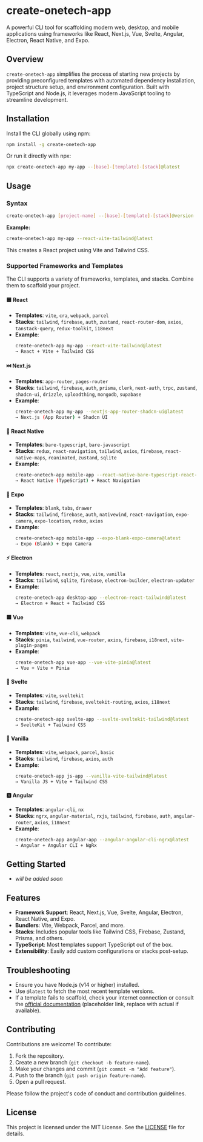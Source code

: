 

# create-onetech-app

A powerful CLI tool for scaffolding modern web, desktop, and mobile applications using frameworks like React, Next.js, Vue, Svelte, Angular, Electron, React Native, and Expo.

## Overview

`create-onetech-app` simplifies the process of starting new projects by providing preconfigured templates with automated dependency installation, project structure setup, and environment configuration. Built with TypeScript and Node.js, it leverages modern JavaScript tooling to streamline development.

## Installation

Install the CLI globally using npm:

```bash
npm install -g create-onetech-app
```

Or run it directly with npx:

```bash
npx create-onetech-app my-app --[base]-[template]-[stack]@latest
```

## Usage

### Syntax

```bash
create-onetech-app [project-name] --[base]-[template]-[stack]@version
```

**Example:**

```bash
create-onetech-app my-app --react-vite-tailwind@latest
```

This creates a React project using Vite and Tailwind CSS.

### Supported Frameworks and Templates

The CLI supports a variety of frameworks, templates, and stacks. Combine them to scaffold your project.

#### 🟦 React
- **Templates**: `vite`, `cra`, `webpack`, `parcel`
- **Stacks**: `tailwind`, `firebase`, `auth`, `zustand`, `react-router-dom`, `axios`, `tanstack-query`, `redux-toolkit`, `i18next`
- **Example**:
  ```bash
  create-onetech-app my-app --react-vite-tailwind@latest
  → React + Vite + Tailwind CSS
  ```

#### ⏭️ Next.js
- **Templates**: `app-router`, `pages-router`
- **Stacks**: `tailwind`, `firebase`, `auth`, `prisma`, `clerk`, `next-auth`, `trpc`, `zustand`, `shadcn-ui`, `drizzle`, `uploadthing`, `mongodb`, `supabase`
- **Example**:
  ```bash
  create-onetech-app my-app --nextjs-app-router-shadcn-ui@latest
  → Next.js (App Router) + Shadcn UI
  ```

#### 📱 React Native
- **Templates**: `bare-typescript`, `bare-javascript`
- **Stacks**: `redux`, `react-navigation`, `tailwind`, `axios`, `firebase`, `react-native-maps`, `reanimated`, `zustand`, `sqlite`
- **Example**:
  ```bash
  create-onetech-app mobile-app --react-native-bare-typescript-react-navigation@latest
  → React Native (TypeScript) + React Navigation
  ```

#### 📱 Expo
- **Templates**: `blank`, `tabs`, `drawer`
- **Stacks**: `tailwind`, `firebase`, `auth`, `nativewind`, `react-navigation`, `expo-camera`, `expo-location`, `redux`, `axios`
- **Example**:
  ```bash
  create-onetech-app mobile-app --expo-blank-expo-camera@latest
  → Expo (Blank) + Expo Camera
  ```

#### ⚡ Electron
- **Templates**: `react`, `nextjs`, `vue`, `vite`, `vanilla`
- **Stacks**: `tailwind`, `sqlite`, `firebase`, `electron-builder`, `electron-updater`
- **Example**:
  ```bash
  create-onetech-app desktop-app --electron-react-tailwind@latest
  → Electron + React + Tailwind CSS
  ```

#### 🟩 Vue
- **Templates**: `vite`, `vue-cli`, `webpack`
- **Stacks**: `pinia`, `tailwind`, `vue-router`, `axios`, `firebase`, `i18next`, `vite-plugin-pages`
- **Example**:
  ```bash
  create-onetech-app vue-app --vue-vite-pinia@latest
  → Vue + Vite + Pinia
  ```

#### 🧡 Svelte
- **Templates**: `vite`, `sveltekit`
- **Stacks**: `tailwind`, `firebase`, `sveltekit-routing`, `axios`, `i18next`
- **Example**:
  ```bash
  create-onetech-app svelte-app --svelte-sveltekit-tailwind@latest
  → SvelteKit + Tailwind CSS
  ```

#### 🧊 Vanilla
- **Templates**: `vite`, `webpack`, `parcel`, `basic`
- **Stacks**: `tailwind`, `firebase`, `axios`, `auth`
- **Example**:
  ```bash
  create-onetech-app js-app --vanilla-vite-tailwind@latest
  → Vanilla JS + Vite + Tailwind CSS
  ```

#### 🅰️ Angular
- **Templates**: `angular-cli`, `nx`
- **Stacks**: `ngrx`, `angular-material`, `rxjs`, `tailwind`, `firebase`, `auth`, `angular-router`, `axios`, `i18next`
- **Example**:
  ```bash
  create-onetech-app angular-app --angular-angular-cli-ngrx@latest
  → Angular + Angular CLI + NgRx
  ```

## Getting Started
 
 - *will be added soon*

## Features

- **Framework Support**: React, Next.js, Vue, Svelte, Angular, Electron, React Native, and Expo.
- **Bundlers**: Vite, Webpack, Parcel, and more.
- **Stacks**: Includes popular tools like Tailwind CSS, Firebase, Zustand, Prisma, and others.
- **TypeScript**: Most templates support TypeScript out of the box.
- **Extensibility**: Easily add custom configurations or stacks post-setup.

## Troubleshooting

- Ensure you have Node.js (v14 or higher) installed.
- Use `@latest` to fetch the most recent template versions.
- If a template fails to scaffold, check your internet connection or consult the [official documentation](https://x.ai/create-onetech-app) (placeholder link, replace with actual if available).

## Contributing

Contributions are welcome! To contribute:

1. Fork the repository.
2. Create a new branch (`git checkout -b feature-name`).
3. Make your changes and commit (`git commit -m "Add feature"`).
4. Push to the branch (`git push origin feature-name`).
5. Open a pull request.

Please follow the project's code of conduct and contribution guidelines.

## License

This project is licensed under the MIT License. See the [LICENSE](LICENSE) file for details.
